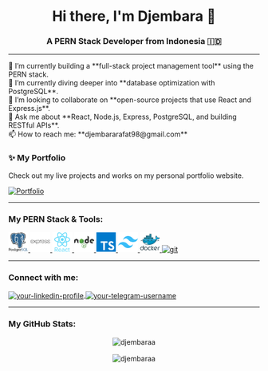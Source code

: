 <h1 align="center">Hi there, I'm Djembara 👋</h1>
<h3 align="center">A PERN Stack Developer from Indonesia 🇮🇩</h3>

---

<p align="left">
  🔭 I’m currently building a **full-stack project management tool** using the PERN stack. <br>
  🌱 I’m currently diving deeper into **database optimization with PostgreSQL**. <br>
  👯 I’m looking to collaborate on **open-source projects that use React and Express.js**. <br>
  💬 Ask me about **React, Node.js, Express, PostgreSQL, and building RESTful APIs**. <br>
  📫 How to reach me: **djembararafat98@gmail.com** <br>
</p>

### ✨ My Portfolio

Check out my live projects and works on my personal portfolio website.

<a href="https://djembaraa-djembaraas-projects.vercel.app/" target="_blank">
  <img src="https://img.shields.io/badge/View_Portfolio-000000?style=for-the-badge&logo=vercel&logoColor=white" alt="Portfolio"/>
</a>

---

<h3 align="left">My PERN Stack & Tools:</h3>
<p align="left">
  <a href="https://www.postgresql.org" target="_blank" rel="noreferrer">
    <img src="https://raw.githubusercontent.com/devicons/devicon/master/icons/postgresql/postgresql-original-wordmark.svg" alt="postgresql" width="40" height="40"/>
  </a>
  <a href="https://expressjs.com" target="_blank" rel="noreferrer">
    <img src="https://raw.githubusercontent.com/devicons/devicon/master/icons/express/express-original-wordmark.svg" alt="express" width="40" height="40"/>
  </a>
  <a href="https://reactjs.org/" target="_blank" rel="noreferrer">
    <img src="https://raw.githubusercontent.com/devicons/devicon/master/icons/react/react-original-wordmark.svg" alt="react" width="40" height="40"/>
  </a>
  <a href="https://nodejs.org" target="_blank" rel="noreferrer">
    <img src="https://raw.githubusercontent.com/devicons/devicon/master/icons/nodejs/nodejs-original-wordmark.svg" alt="nodejs" width="40" height="40"/>
  </a>
  <a href="https://www.typescriptlang.org/" target="_blank" rel="noreferrer">
    <img src="https://raw.githubusercontent.com/devicons/devicon/master/icons/typescript/typescript-original.svg" alt="typescript" width="40" height="40"/>
  </a>
  <a href="https://tailwindcss.com/" target="_blank" rel="noreferrer">
    <img src="https://raw.githubusercontent.com/devicons/devicon/master/icons/tailwindcss/tailwindcss-original.svg" alt="tailwindcss" width="40" height="40"/>
  </a>
    <a href="https://www.docker.com/" target="_blank" rel="noreferrer">
    <img src="https://raw.githubusercontent.com/devicons/devicon/master/icons/docker/docker-original-wordmark.svg" alt="docker" width="40" height="40"/>
  </a>
  <a href="https://git-scm.com/" target="_blank" rel="noreferrer">
    <img src="https://www.vectorlogo.zone/logos/git-scm/git-scm-icon.svg" alt="git" width="40" height="40"/>
  </a>
</p>

---

<h3 align="left">Connect with me:</h3>
<p align="left">
  <a href="[https://linkedin.com/in/your-linkedin-profile](https://www.linkedin.com/in/djembar-arafat-9a6602178/)" target="blank">
    <img align="center" src="https://raw.githubusercontent.com/rahuldkjain/github-profile-readme-generator/master/src/images/icons/Social/linked-in-alt.svg" alt="your-linkedin-profile" height="30" width="40" />
    <a href="https://t.me/@djembaraa" target="blank">
  <img align="center" src="https://raw.githubusercontent.com/rahuldkjain/github-profile-readme-generator/master/src/images/icons/Social/telegram.svg" alt="your-telegram-username" height="30" width="40" />
</a>
  </a>
  </p>

---

<h3 align="left">My GitHub Stats:</h3>
<p align="center">
  <img align="center" src="https://github-readme-stats.vercel.app/api?username=djembaraa&show_icons=true&locale=en&theme=tokyonight" alt="djembaraa" />
</p>
<p align="center">
  <img align="center" src="https://github-readme-stats.vercel.app/api/top-langs?username=djembaraa&layout=compact&locale=en&theme=tokyonight" alt="djembaraa" />
</p>
